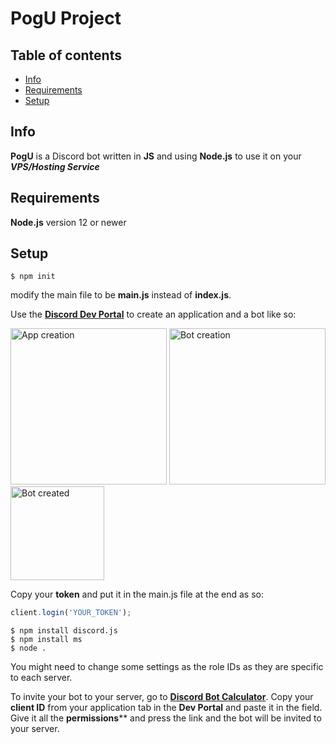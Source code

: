 # PogU Project
## Table of contents
* [Info](#info)
* [Requirements](#requirements)
* [Setup](#setup)

## Info
**PogU** is a Discord bot written in **JS** and using **Node.js** to use it on your ***VPS/Hosting Service***

## Requirements
**Node.js** version 12 or newer
## Setup
``` Shell
$ npm init
```
modify the main file to be **main.js** instead of **index.js**.

Use the **[Discord Dev Portal](https://discord.com/developers)** to create an application and a bot like so:







<img src="https://miro.medium.com/max/5272/1*vUeUsiEwICG8H_9z9UchbQ.png" alt="App creation" width="250"/>
<img src="https://miro.medium.com/max/6616/1*m6ujP95qBOoIgWgUiWMG_w.png" alt="Bot creation" width="250"/>
<img src="https://th.bing.com/th/id/OIP.P2A-vX8C8x0RUJQxpPjzKgHaEu?pid=ImgDet&rs=1" alt="Bot created" width="150"/>





Copy your **token** and put it in the main.js file at the end as so:
``` js
client.login('YOUR_TOKEN'); 
```

``` Shell
$ npm install discord.js
$ npm install ms
$ node . 
```
You might need to change some settings as the role IDs as they are specific to each server.

To invite your bot to your server, go to **[Discord Bot Calculator](https://discordapi.com/permissions.html)**. Copy your **client ID** from your application tab in the **Dev Portal** and paste it in the field. Give it all the **permissions**** and press the link and the bot will be invited to your server. 




